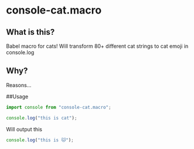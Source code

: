 # console-cat.macro

## What is this?

Babel macro for cats!
Will transform 80+ different cat strings to cat emoji in console.log

## Why?

Reasons...

##Usage

```javascript
import console from "console-cat.macro";

console.log("this is cat");
```

Will output this

```javascript
console.log("this is 🐱");
```
